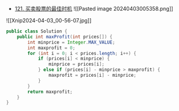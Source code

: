 - [121. 买卖股票的最佳时机](https://leetcode.cn/problems/best-time-to-buy-and-sell-stock/)
![[Pasted image 20240403005358.png]]

![[Xnip2024-04-03_00-56-07.jpg]]

```java
public class Solution {
    public int maxProfit(int prices[]) {
        int minprice = Integer.MAX_VALUE;
        int maxprofit = 0;
        for (int i = 0; i < prices.length; i++) {
            if (prices[i] < minprice) {
                minprice = prices[i];
            } else if (prices[i] - minprice > maxprofit) {
                maxprofit = prices[i] - minprice;
            }
        }
        return maxprofit;
    }
}
```